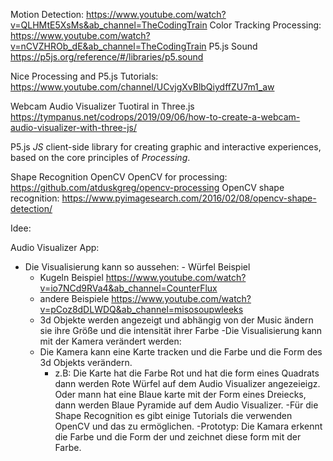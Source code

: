 Motion Detection: 
https://www.youtube.com/watch?v=QLHMtE5XsMs&ab_channel=TheCodingTrain
Color Tracking Processing: 
https://www.youtube.com/watch?v=nCVZHROb_dE&ab_channel=TheCodingTrain
P5.js Sound
https://p5js.org/reference/#/libraries/p5.sound

Nice Processing and P5.js Tutorials:
https://www.youtube.com/channel/UCvjgXvBlbQiydffZU7m1_aw

Webcam Audio Visualizer Tuotiral in Three.js
https://tympanus.net/codrops/2019/09/06/how-to-create-a-webcam-audio-visualizer-with-three-js/

P5.js 
_JS_ client-side library for creating graphic and interactive experiences, based on the core principles of _Processing_.

Shape Recognition OpenCV
OpenCV for processing: https://github.com/atduskgreg/opencv-processing
OpenCV shape recognition: https://www.pyimagesearch.com/2016/02/08/opencv-shape-detection/

Idee:

Audio Visualizer App:
-	Die Visualisierung kann so aussehen:
			-	Würfel Beispiel 
	-	Kugeln Beispiel https://www.youtube.com/watch?v=io7NCd9RVa4&ab_channel=CounterFlux
	-	andere Beispiele https://www.youtube.com/watch?v=pCoz8dDLWDQ&ab_channel=misosoupwleeks
	-	3d Objekte werden angezeigt und abhängig von der Music ändern sie ihre Größe und  die intensität ihrer Farbe
-Die Visualisierung kann mit der Kamera verändert werden:
	- Die Kamera kann eine Karte tracken und die Farbe und die Form des 3d Objekts verändern. 
		- z.B: Die Karte hat die Farbe Rot und hat die form eines Quadrats dann werden Rote Würfel auf dem Audio Visualizer angezeieigz. Oder mann hat eine Blaue karte mit der Form eines Dreiecks, dann werden Blaue Pyramide auf dem Audio Visualizer.
	-Für die Shape Recognition es gibt einige Tutorials die verwenden OpenCV und das zu ermöglichen.
-Prototyp: Die Kamara erkennt die  Farbe und die Form der und zeichnet diese form mit der Farbe.